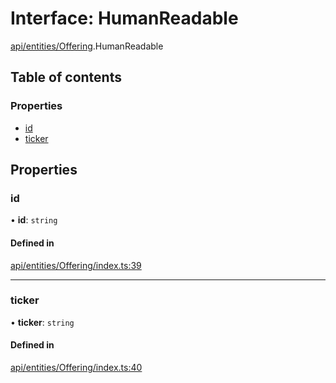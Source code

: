 # Interface: HumanReadable

[api/entities/Offering](../wiki/api.entities.Offering).HumanReadable

## Table of contents

### Properties

- [id](../wiki/api.entities.Offering.HumanReadable#id)
- [ticker](../wiki/api.entities.Offering.HumanReadable#ticker)

## Properties

### id

• **id**: `string`

#### Defined in

[api/entities/Offering/index.ts:39](https://github.com/PolymeshAssociation/polymesh-sdk/blob/88db4a91/src/api/entities/Offering/index.ts#L39)

___

### ticker

• **ticker**: `string`

#### Defined in

[api/entities/Offering/index.ts:40](https://github.com/PolymeshAssociation/polymesh-sdk/blob/88db4a91/src/api/entities/Offering/index.ts#L40)

